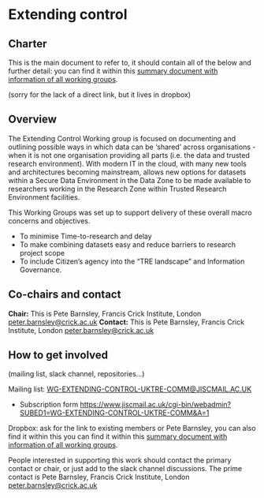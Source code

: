 # Extending control

## Charter

This is the main document to refer to, it should contain all of the below and further detail: you can find it within this [summary document with information of all working groups](https://docs.google.com/document/d/1uvqALeVixK6PqdkzLFVwDVhc0fPUuBdddyfQzZsRtm4/edit?usp=sharing).

(sorry for the lack of a direct link, but it lives in dropbox)

## Overview

The Extending Control Working group is focused on documenting and outlining possible ways in which data can be ‘shared’ across organisations - when it is not one organisation providing all parts (i.e. the data and trusted research environment).
With modern IT in the cloud,
with many new tools and architectures becoming mainstream,
allows new options for datasets within a Secure Data Environment in the Data Zone to be made available to researchers working in the Research Zone within Trusted Research Environment facilities. 

This Working Groups was set up to support delivery of these overall macro concerns and objectives.

- To minimise Time-to-research and delay
- To make combining datasets easy and reduce barriers to research project scope
- To include Citizen’s agency into the “TRE landscape” and Information Governance.

## Co-chairs and contact

**Chair:** This is Pete Barnsley, Francis Crick Institute, London peter.barnsley@crick.ac.uk
**Contact:** This is Pete Barnsley, Francis Crick Institute, London peter.barnsley@crick.ac.uk

## How to get involved

(mailing list, slack channel, repositories…)

Mailing list: WG-EXTENDING-CONTROL-UKTRE-COMM@JISCMAIL.AC.UK

- Subscription form https://www.jiscmail.ac.uk/cgi-bin/webadmin?SUBED1=WG-EXTENDING-CONTROL-UKTRE-COMM&A=1

Dropbox: ask for the link to existing members or Pete Barnsley, you can also find it within this you can find it within this [summary document with information of all working groups](https://docs.google.com/document/d/1uvqALeVixK6PqdkzLFVwDVhc0fPUuBdddyfQzZsRtm4/edit?usp=sharing).

People interested in supporting this work should contact the primary contact or chair, or just add to the slack channel discussions.
The prime contact is Pete Barnsley, Francis Crick Institute, London peter.barnsley@crick.ac.uk


